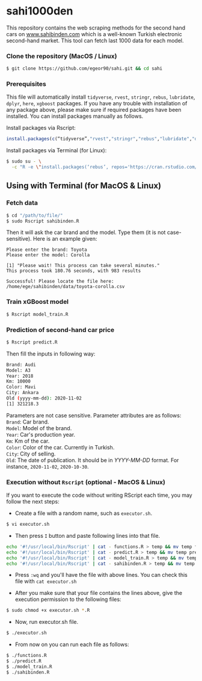 # sahi1000den
This repository contains the web scraping methods for the second hand cars on www.sahibinden.com which is a well-known Turkish electronic second-hand market. This tool can fetch last 1000 data for each model.

### Clone the repository (MacOS / Linux)
```sh
$ git clone https://github.com/egeor90/sahi.git && cd sahi
```

### Prerequisites
This file will automatically install `tidyverse`, `rvest`, `stringr`, `rebus`, `lubridate`, `dplyr`, `here`, `xgboost` packages. 
If you have any trouble with installation of any package above, please make sure if required packages have been installed. You can install packages manually as follows.

Install packages via Rscript:
```r
install.packages(c(“tidyverse”,"rvest","stringr","rebus","lubridate","dplyr","here","xgboost"))
```

Install packages via Terminal (for Linux):
```sh
$ sudo su - \
  -c "R -e \"install.packages(‘rebus’, repos='https://cran.rstudio.com/')\""
```

## Using with Terminal (for MacOS & Linux)

### Fetch data
```sh
$ cd "/path/to/file/"
$ sudo Rscript sahibinden.R
```

Then it will ask the car brand and the model. Type them (it is not case-sensitive). Here is an example given:

```
Please enter the brand: Toyota
Please enter the model: Corolla

[1] "Please wait! This process can take several minutes."
This process took 180.76 seconds, with 983 results

Successful! Please locate the file here:
/home/ege/sahibinden/data/toyota-corolla.csv
```

### Train xGBoost model
```sh
$ Rscript model_train.R
```


### Prediction of second-hand car price
```sh
$ Rscript predict.R
```

Then fill the inputs in following way:
```sh
Brand: Audi
Model: A3
Year: 2018
Km: 10000
Color: Mavi
City: Ankara
Old (yyyy-mm-dd): 2020-11-02
[1] 321218.3
```

Parameters are not case sensitive. Parameter attributes are as follows:  
`Brand`: Car brand.  
`Model`: Model of the brand.  
`Year`: Car's production year.  
`Km`: Km of the car.  
`Color`: Color of the car. Currently in Turkish.  
`City`: City of selling.  
`Old`: The date of publication. It should be in *YYYY-MM-DD* format. For instance, `2020-11-02`, `2020-10-30`.


### Execution without `Rscript` (optional - MacOS & Linux)
If you want to execute the code without writing RScript each time, you may follow the next steps:

- Create a file with a random name, such as `executor.sh`.

```sh
$ vi executor.sh
```

- Then press `I` button and paste following lines into that file. 

```sh
echo '#!/usr/local/bin/Rscript' | cat - functions.R > temp && mv temp functions.R
echo '#!/usr/local/bin/Rscript' | cat - predict.R > temp && mv temp predict.R
echo '#!/usr/local/bin/Rscript' | cat - model_train.R > temp && mv temp model_train.R
echo '#!/usr/local/bin/Rscript' | cat - sahibinden.R > temp && mv temp sahibinden.R
```

- Press `:wq` and you'll have the file with above lines. You can check this file with `cat executor.sh`

- After you make sure that your file contains the lines above, give the execution permission to the following files:

```sh
$ sudo chmod +x executor.sh *.R
```

- Now, run executor.sh file.
```sh
$ ./executor.sh
```

- From now on you can run each file as follows:
```sh
$ ./functions.R
$ ./predict.R
$ ./model_train.R
$ ./sahibinden.R
```
